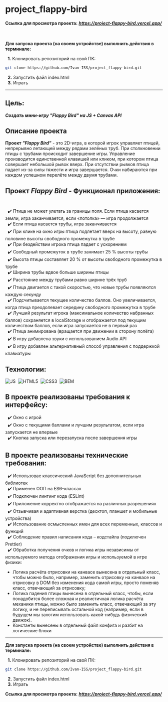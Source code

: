 # project_flappy-bird

**Ссылка для просмотра проекта:** ***https://project-flappy-bird.vercel.app/***
<br><br><br>

**Для запуска проекта (на своем устройстве) выполнить действия в терминале:**

&nbsp; __1.__ Клонировать репозиторий на свой ПК: 
```bash
git clone https://github.com/Ivan-ISS/project_flappy-bird.git
```
&nbsp; __2.__ Запустить файл index.html<br>
&nbsp; __3.__ Играть<br>

---

## Цель:
***Создать мини-игру "Flappy Bird" на JS + Canvas API***

## Описание проекта
__Проект *"Flappy Bird"*__ - это 2D-игра, в которой игрок управляет птицей, непрерывно летающей между рядами зелёных труб. При столкновении птицы с трубами происходит завершение игры. Управление производится единственной клавишей или кликом, при котором птица совершает небольшой рывок вверх. При отсутствии рывков птица падает из-за силы тяжести и игра завершается. Очки набираются при каждом успешном перелёте между двумя трубами.<br>

## __Проект *Flappy Bird*__ - Функционал приложения:<br><br>
&nbsp; :heavy_check_mark: Птица не может улетать за границы поля. Если птица касается земли, игра заканчивается, если «потолка» — игра продолжается<br>
&nbsp; :heavy_check_mark: Если птица касается трубы, игра заканчивается<br>
&nbsp; :heavy_check_mark: При клике на окно игры птица подлетает вверх на высоту, равную половине высоты свободного промежутка в трубе<br>
&nbsp; :heavy_check_mark: При бездействии игрока птица падает с ускорением<br>
&nbsp; :heavy_check_mark: Свободный промежуток в трубе занимает 25 % высоты трубы<br>
&nbsp; :heavy_check_mark: Высота птицы составляет 20 % от высоты свободного промежутка в трубе<br>
&nbsp; :heavy_check_mark: Ширина трубы вдвое больше ширины птицы<br>
&nbsp; :heavy_check_mark: Расстояние между трубами равно ширине трёх труб<br>
&nbsp; :heavy_check_mark: Птица двигается с такой скоростью, что новые трубы появляются каждую секунду<br>
&nbsp; :heavy_check_mark: Подсчитывается текущее количество баллов. Оно увеличивается, когда птица преодолевает середину свободного промежутка в трубе<br>
&nbsp; :heavy_check_mark: Лучший результат игрока (максимальное количество набранных баллов) сохраняется в localStorage и отображается под текущим количеством баллов, если игра запускается не в первый раз<br>
&nbsp; :heavy_check_mark: Птица анимирована (вращается при движении в сторону полёта)<br>
&nbsp; :heavy_check_mark: В игру добавлена звуки с использованием Audio API<br>
&nbsp; :heavy_check_mark: В игру добавлен альтернативный способ управления с поддержкой клавиатуры<br>

## Технологии:
<img src="https://img.shields.io/badge/-JavaScript-f0db4f?logo=javaScript&logoColor=black" alt="JS"/>&nbsp;
<img src="https://img.shields.io/badge/HTML5-red?logo=html5&logoColor=white" alt="HTML5"/>&nbsp;
<img src="https://img.shields.io/badge/CSS3-blue?logo=css3&logoColor=white" alt="CSS3"/>&nbsp;
<img src="https://img.shields.io/badge/BEM-18d0ff?logo=bem&logoColor=white" alt="BEM"/>&nbsp;

## В проекте реализованы требования к интерфейсу:
&nbsp; :heavy_check_mark: Окно с игрой<br>
&nbsp; :heavy_check_mark: Окно с текущими баллами и лучшим результатом, если игра запускается не впервые<br>
&nbsp; :heavy_check_mark: Кнопка запуска или перезапуска после завершения игры<br>

## В проекте реализованы технические требования:
&nbsp; :heavy_check_mark: Использовае классический JavaScript без дополнительных библиотек<br>
&nbsp; :heavy_check_mark: Применен ООП на ES6-классах<br>
&nbsp; :heavy_check_mark: Подключен линтинг кода (ESLint)<br>
&nbsp; :heavy_check_mark: Приложение корректно отображается на различных разрешениях<br>
&nbsp; :heavy_check_mark: Отзывчивая и адаптивная верстка (десктоп, планшет и мобильные устройства)<br>
&nbsp; :heavy_check_mark: Использование осмысленных имен для всех переменных, классов и функций<br>
&nbsp; :heavy_check_mark: Соблюдение правил написания кода – кодстайла (подключен Prettier)<br>
&nbsp; :heavy_check_mark: Обработка получения очков и логика игры независимы от используемого метода отображения игры и используемой в игре физики:
- Логика расчёта отрисовки на канвасе вынесена в отдельный класс, чтобы можно было, например, заменить отрисовку на канвасе на отрисовку в DOM без изменения кода самой игры, просто поменяв класс, отвечающий за отрисовку;
- Логика падения птицы вынесена в отдельный класс, чтобы, если понадобится более сложная и реалистичная логика расчёта механики птицы, можно было заменить класс, отвечающий за эту логику, и не переписывать остальной код (например, если в будущем мы захотим использовать какой-нибудь физический движок).
- Константы вынесены в отдельный файл конфига и разбит на логические блоки<br>

---

**Для запуска проекта (на своем устройстве) выполнить действия в терминале:**

&nbsp; __1.__ Клонировать репозиторий на свой ПК: 
```bash
git clone https://github.com/Ivan-ISS/project_flappy-bird.git
```
&nbsp; __2.__ Запустить файл index.html<br>
&nbsp; __3.__ Играть<br>

**Ссылка для просмотра проекта:** ***https://project-flappy-bird.vercel.app/***
